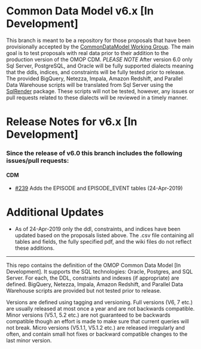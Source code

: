 Common Data Model v6.x [In Development]
=================

This branch is meant to be a repository for those proposals that have been provisionally accepted by the [CommonDataModel Working Group](https://docs.google.com/document/d/144e_fc7dyuinfJfbYW5MsJeSijVSzsNE7GMY6KRX10g/edit?usp=sharing). The main goal is to test proposals with real data prior to their addition to the production version of the OMOP CDM. *PLEASE NOTE* After version 6.0 only Sql Server, PostgreSQL, and Oracle will be fully supported dialects meaning that the ddls, indices, and constraints will be fully tested prior to release. The provided BigQuery, Netezza, Impala, Amazon Redshift, and Parallel Data Warehouse scripts will be translated from Sql Server using the [SqlRender](https://github.com/ohdsi/sqlrender) package. These scripts will not be tested, however, any issues or pull requests related to these dialects will be reviewed in a timely manner. 

Release Notes for v6.x [In Development]
=============

### Since the release of v6.0 this branch includes the following issues/pull requests:

#### CDM
* [#239](https://github.com/OHDSI/CommonDataModel/pull/239) Adds the EPISODE and EPISODE_EVENT tables (24-Apr-2019)



Additional Updates
==================

* As of 24-Apr-2019 only the ddl, constraints, and indices have been updated based on the proposals listed above. The .csv file containing all tables and fields, the fully specified pdf, and the wiki files do not reflect these additions. 

---------
  
This repo contains the definition of the OMOP Common Data Model [In Development]. It supports the SQL technologies: Oracle, Postgres, and SQL Server. For each, the DDL, constraints and indexes (if appropriate) are defined. BigQuery, Netezza, Impala, Amazon Redshift, and Parallel Data Warehouse scripts are provided but not tested prior to release.


Versions are defined using tagging and versioning. Full versions (V6, 7 etc.) are usually released at most once a year and are not backwards compatible. Minor versions (V5.1, 5.2 etc.) are not guaranteed to be backwards compatible though an effort is made to make sure that current queries will not break. Micro versions (V5.1.1, V5.1.2 etc.) are released irregularly and often, and contain small hot fixes or backward compatible changes to the last minor version.

